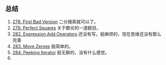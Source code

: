 ## 总结

1. [278. First Bad Version](https://leetcode.com/problems/first-bad-version/discuss/) 二分搜索就可以了。
2. [279. Perfect Squares](https://leetcode.com/problems/perfect-squares/description/) 关于数论的一道题目。
3. [282. Expression Add Operators](https://leetcode.com/problems/expression-add-operators/description/) 还没有写。挺麻烦的，现在思维还没有那么完善
4. [283. Move Zeroes](https://leetcode.com/problems/move-zeroes/description/) 挺简单的。
5. [284. Peeking Iterator](https://leetcode.com/problems/peeking-iterator/description/) 挺无聊的，没有什么感觉。
6. 